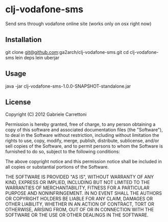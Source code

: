 clj-vodafone-sms
================

Send sms through vodafone online site (works only on osx right now)

## Installation

   git clone git@github.com:ga2arch/clj-vodafone-sms.git
   cd clj-vodafone-sms
   lein deps
   lein uberjar

## Usage
   java -jar clj-vodafone-sms-1.0.0-SNAPSHOT-standalone.jar <username> <password> <phonenumber> <message>

## License
Copyright (C) 2012 Gabriele Carrettoni

Permission is hereby granted, free of charge, to any person obtaining a copy of this software and associated documentation files (the "Software"), to deal in the Software without restriction, including without limitation the rights to use, copy, modify, merge, publish, distribute, sublicense, and/or sell copies of the Software, and to permit persons to whom the Software is furnished to do so, subject to the following conditions:

The above copyright notice and this permission notice shall be included in all copies or substantial portions of the Software.

THE SOFTWARE IS PROVIDED "AS IS", WITHOUT WARRANTY OF ANY KIND, EXPRESS OR IMPLIED, INCLUDING BUT NOT LIMITED TO THE WARRANTIES OF MERCHANTABILITY, FITNESS FOR A PARTICULAR PURPOSE AND NONINFRINGEMENT. IN NO EVENT SHALL THE AUTHORS OR COPYRIGHT HOLDERS BE LIABLE FOR ANY CLAIM, DAMAGES OR OTHER LIABILITY, WHETHER IN AN ACTION OF CONTRACT, TORT OR OTHERWISE, ARISING FROM, OUT OF OR IN CONNECTION WITH THE SOFTWARE OR THE USE OR OTHER DEALINGS IN THE SOFTWARE.
